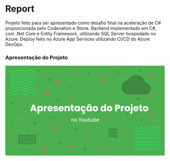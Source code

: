 # Report

Projeto feito para ser apresentado como desafio final na aceleração de C# proporcionada pelo Codenation e Stone.
Backend implementado em C#, com .Net Core e Entity Framework, utilizando SQL Server hospedado no Azure.
Deploy feito no Azure App Services utilizando CI/CD do Azure DevOps.

### Apresentação do Projeto

[![Apresentação do Projeto](Images/Thumb.png)](http://www.youtube.com/watch?v=7sIEep5yNJc "Apresentação do Projeto")

